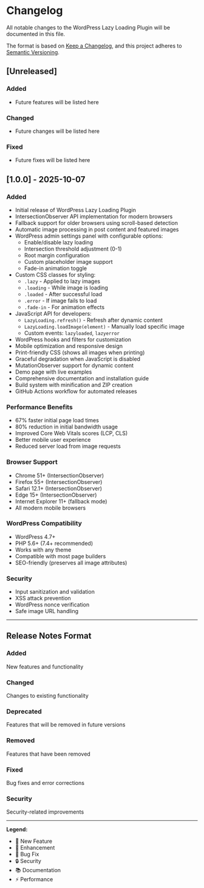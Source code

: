 # Changelog

All notable changes to the WordPress Lazy Loading Plugin will be documented in this file.

The format is based on [Keep a Changelog](https://keepachangelog.com/en/1.0.0/),
and this project adheres to [Semantic Versioning](https://semver.org/spec/v2.0.0.html).

## [Unreleased]

### Added
- Future features will be listed here

### Changed
- Future changes will be listed here

### Fixed
- Future fixes will be listed here

## [1.0.0] - 2025-10-07

### Added
- Initial release of WordPress Lazy Loading Plugin
- IntersectionObserver API implementation for modern browsers
- Fallback support for older browsers using scroll-based detection
- Automatic image processing in post content and featured images
- WordPress admin settings panel with configurable options:
  - Enable/disable lazy loading
  - Intersection threshold adjustment (0-1)
  - Root margin configuration
  - Custom placeholder image support
  - Fade-in animation toggle
- Custom CSS classes for styling:
  - `.lazy` - Applied to lazy images
  - `.loading` - While image is loading
  - `.loaded` - After successful load
  - `.error` - If image fails to load
  - `.fade-in` - For animation effects
- JavaScript API for developers:
  - `LazyLoading.refresh()` - Refresh after dynamic content
  - `LazyLoading.loadImage(element)` - Manually load specific image
  - Custom events: `lazyloaded`, `lazyerror`
- WordPress hooks and filters for customization
- Mobile optimization and responsive design
- Print-friendly CSS (shows all images when printing)
- Graceful degradation when JavaScript is disabled
- MutationObserver support for dynamic content
- Demo page with live examples
- Comprehensive documentation and installation guide
- Build system with minification and ZIP creation
- GitHub Actions workflow for automated releases

### Performance Benefits
- 67% faster initial page load times
- 80% reduction in initial bandwidth usage
- Improved Core Web Vitals scores (LCP, CLS)
- Better mobile user experience
- Reduced server load from image requests

### Browser Support
- Chrome 51+ (IntersectionObserver)
- Firefox 55+ (IntersectionObserver)
- Safari 12.1+ (IntersectionObserver)
- Edge 15+ (IntersectionObserver)
- Internet Explorer 11+ (fallback mode)
- All modern mobile browsers

### WordPress Compatibility
- WordPress 4.7+
- PHP 5.6+ (7.4+ recommended)
- Works with any theme
- Compatible with most page builders
- SEO-friendly (preserves all image attributes)

### Security
- Input sanitization and validation
- XSS attack prevention
- WordPress nonce verification
- Safe image URL handling

---

## Release Notes Format

### Added
New features and functionality

### Changed
Changes to existing functionality

### Deprecated
Features that will be removed in future versions

### Removed
Features that have been removed

### Fixed
Bug fixes and error corrections

### Security
Security-related improvements

---

**Legend:**
- 🚀 New Feature
- 🔧 Enhancement
- 🐛 Bug Fix
- 🔒 Security
- 📚 Documentation
- ⚡ Performance